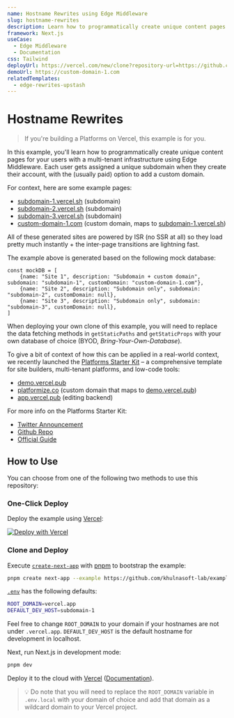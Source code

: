 ```yaml
---
name: Hostname Rewrites using Edge Middleware
slug: hostname-rewrites
description: Learn how to programmatically create unique content pages for your users with a multi-tenant infrastructure using Edge Middleware.
framework: Next.js
useCase:
  - Edge Middleware
  - Documentation
css: Tailwind
deployUrl: https://vercel.com/new/clone?repository-url=https://github.com/khulnasoft-lab/examples/tree/main/edge-middleware/hostname-rewrites&project-name=hostname-rewrites&repository-name=hostname-rewrites
demoUrl: https://custom-domain-1.com
relatedTemplates:
  - edge-rewrites-upstash
---
```


# Hostname Rewrites

> If you're building a Platforms on Vercel, this example is for you.

In this example, you'll learn how to programmatically create unique content pages for your users with a multi-tenant infrastructure using Edge Middleware. Each user gets assigned a unique subdomain when they create their account, with the (usually paid) option to add a custom domain.

For context, here are some example pages:

- [subdomain-1.vercel.sh](https://subdomain-1.vercel.sh/) (subdomain)
- [subdomain-2.vercel.sh](https://subdomain-2.vercel.sh/) (subdomain)
- [subdomain-3.vercel.sh](https://subdomain-3.vercel.sh/) (subdomain)
- [custom-domain-1.com](https://custom-domain-1.com/) (custom domain, maps to [subdomain-1.vercel.sh](https://subdomain-1.vercel.sh/))

All of these generated sites are powered by ISR (no SSR at all) so they load pretty much instantly + the inter-page transitions are lightning fast.

The example above is generated based on the following mock database:

```
const mockDB = [
    {name: "Site 1", description: "Subdomain + custom domain", subdomain: "subdomain-1", customDomain: "custom-domain-1.com"},
    {name: "Site 2", description: "Subdomain only", subdomain: "subdomain-2", customDomain: null},
    {name: "Site 3", description: "Subdomain only", subdomain: "subdomain-3", customDomain: null},
]
```

When deploying your own clone of this example, you will need to replace the data fetching methods in `getStaticPaths` and `getStaticProps` with your own database of choice (BYOD, _Bring-Your-Own-Database_).

To give a bit of context of how this can be applied in a real-world context, we recently launched the [Platforms Starter Kit](https://vercel.com/templates/next.js/platforms-starter-kit) – a comprehensive template for site builders, multi-tenant platforms, and low-code tools:

- [demo.vercel.pub](https://demo.vercel.pub)
- [platformize.co](https://platformize.co) (custom domain that maps to [demo.vercel.pub](https://demo.vercel.pub))
- [app.vercel.pub](https://app.vercel.pub) (editing backend)

For more info on the Platforms Starter Kit:

- [Twitter Announcement](https://twitter.com/vercel/status/1484237805941403655)
- [Github Repo](https://github.com/khulnasoft-lab/platforms)
- [Official Guide](https://vercel.com/guides/nextjs-multi-tenant-application)

## How to Use

You can choose from one of the following two methods to use this repository:

### One-Click Deploy

Deploy the example using [Vercel](https://vercel.com?utm_source=github&utm_medium=readme&utm_campaign=vercel-examples):

[![Deploy with Vercel](https://vercel.com/button)](https://vercel.com/new/git/external?repository-url=https://github.com/khulnasoft-lab/examples/tree/main/edge-middleware/hostname-rewrites&project-name=hostname-rewrites&repository-name=hostname-rewrites)

### Clone and Deploy

Execute [`create-next-app`](https://github.com/khulnasoft-lab/next.js/tree/canary/packages/create-next-app) with [pnpm](https://pnpm.io/installation) to bootstrap the example:

```bash
pnpm create next-app --example https://github.com/khulnasoft-lab/examples/tree/main/edge-middleware/hostname-rewrites hostname-rewrites
```

[`.env`](.env) has the following defaults:

```bash
ROOT_DOMAIN=vercel.app
DEFAULT_DEV_HOST=subdomain-1
```

Feel free to change `ROOT_DOMAIN` to your domain if your hostnames are not under `.vercel.app`. `DEFAULT_DEV_HOST` is the default hostname for development in localhost.

Next, run Next.js in development mode:

```bash
pnpm dev
```

Deploy it to the cloud with [Vercel](https://vercel.com/new?utm_source=github&utm_medium=readme&utm_campaign=edge-middleware-eap) ([Documentation](https://nextjs.org/docs/deployment)).

> 💡 Do note that you will need to replace the `ROOT_DOMAIN` variable in `.env.local` with your domain of choice and add that domain as a wildcard domain to your Vercel project.
